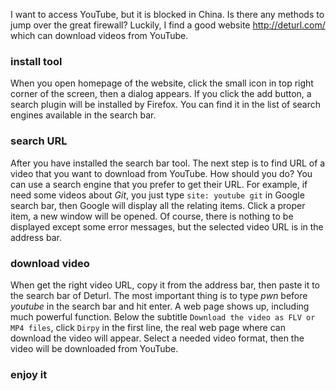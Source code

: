 I want to access YouTube, but it is blocked in China. Is there any
methods to jump over the great firewall? Luckily, I find a good website
<http://deturl.com/> which can download videos from YouTube.

### install tool

When you open homepage of the website, click the small icon in top right corner
of the screen, then a dialog appears. If you click the add button, a search
plugin will be installed by Firefox. You can find it in the list of search engines
available in the search bar.

### search URL

After you have installed the search bar tool. The next step is to find URL of
a video that you want to download from YouTube. How should you do? You can use
a search engine that you prefer to get their URL. For example, if need some 
videos about _Git_, you just type `site: youtube git` in Google search bar,
then Google will display all the relating items. Click a proper item, a new
window will be opened. Of course, there is nothing to be displayed except some
error messages, but the selected video URL is in the address bar.

### download video

When get the right video URL, copy it from the address bar, then paste it to
the search bar of Deturl. The most important thing is to type _pwn_ before
_youtube_ in the search bar and hit enter. A web page shows up, including much
powerful function. Below the subtitle `Download the video as FLV or MP4 files`,
click `Dirpy` in the first line, the real web page where can download the video
will appear. Select a needed video format, then the video will be downloaded
from YouTube.

### enjoy it
